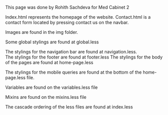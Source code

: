 This page was done by Rohith Sachdeva for Med Cabinet 2

Index.html represents the homepage of the website.  Contact.html is a contact form located by pressing contact us on the navbar. 

Images are found in the img folder.



Some global stylings are found at global.less

The stylings for the navigation bar are found at navigation.less.  
The stylings for the footer are found at footer.less 
The stylings for the body of the pages are found at home-page.less

The stylings for the mobile queries are found at the bottom of the home-page.less file.



Variables are found on the variables.less file

Mixins are found on the mixins.less file 

The cascade ordering of the less files are found at index.less 
